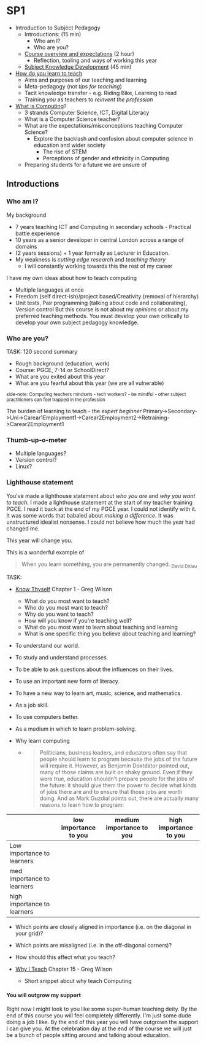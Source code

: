 SP1
===

* Introduction to Subject Pedagogy
    * Introductions: (15 min)
        * Who am I? 
        * Who are you? 
    * [Course overview and expectations](./courseMechanics.md) (2 hour)
        * Reflection, tooling and ways of working this year
    * [Subject Knowledge Development](./subjectKnowledgeDevelopment.md) (45 min)
* [How do you learn to teach](./howDoYouLearnToTeach.md)
    * Aims and purposes of our teaching and learning
    * Meta-pedagogy (not _tips for teaching_)
    * Tacit knowledge transfer - e.g. Riding Bike, Learning to read
    * Training _you_ as teachers to _reinvent the profession_
* [What is Computing](./whatIsComputing.md)?
    * 3 strands Computer Science, ICT, Digital Literacy
    * What is a Computer Science teacher?
    * What are the expectations/misconceptions teaching Computer Science?
        * Explore the backlash and confusion about computer science in education and wider society
            * The rise of STEM
            * Perceptions of gender and ethnicity in Computing
    * Preparing students for a future we are unsure of


Introductions
-------------

### Who am I?

My background
* 7 years teaching ICT and Computing in secondary schools - Practical battle experience
* 10 years as a senior developer in central London across a range of domains
* (2 years sessions) + 1 year formally as Lecturer in Education.
* My weakness is _cutting edge research_ and _teaching theory_
    * I will constantly working towards this the rest of my career

I have my own ideas about how to teach computing
* Multiple languages at once
* Freedom (self direct-ish)/project based/Creativity (removal of hierarchy)
* Unit tests, Pair programming (talking about code and collaborating), Version control
But this course is not about my _opinions_ or about my preferred teaching methods.
You must develop your own critically to develop your own subject pedagogy knowledge.

### Who are you?

TASK: 120 second summary
* Rough background (education, work)
* Course: PGCE, 7-14 or SchoolDirect?
* What are you exited about this year
* What are you fearful about this year (we are all vulnerable)

<sub>side-note: Computing teachers mindsets - tech workers? - be mindful - other subject practitioners can feel trapped in the profession</sub>

The burden of learning to teach - the _expert beginner_
Primary->Secondary->Uni->Carear1Employment1->Carear2Employment2->Retraining->Carear2Employment1

### Thumb-up-o-meter

* Multiple languages?
* Version control?
* Linux?


### Lighthouse statement

You've made a lighthouse statement about _who you are_ and _why you want to teach_.
I made a lighthouse statement at the start of my teacher training PGCE.
I read it back at the end of my PGCE year.
I could not identify with it.
It was some words that babaled about _making a difference_. It was unstructured idealist nonsense.
I could not believe how much the year had changed me.

This year will change you.

This is a wonderful example of
> When you learn something, you are permanently changed.
<sub>David Didau</sub>

TASK:

* [Know Thyself](https://teachtogether.tech/en/index.html#s:intro-exercises) Chapter 1 - Greg Wilson
    * What do you most want to teach?
    * Who do you most want to teach?
    * Why do you want to teach?
    * How will you know if you're teaching well?
    * What do you most want to learn about teaching and learning
    * What is one specific thing you believe about teaching and learning?



* To understand our world.
* To study and understand processes.
* To be able to ask questions about the influences on their lives.
* To use an important new form of literacy.
* To have a new way to learn art, music, science, and mathematics.
* As a job skill.
* To use computers better.
* As a medium in which to learn problem-solving.


* Why learn computing
    * > Politicians, business leaders, and educators often say that people should learn to program because the jobs of the future will require it. 
      > However, as Benjamin Doxtdator pointed out, many of those claims are built on shaky ground. 
      > Even if they were true, education shouldn’t prepare people for the jobs of the future: it should give them the power to decide what kinds of jobs there are and to ensure that those jobs are worth doing. And as Mark Guzdial points out, there are actually many reasons to learn how to program:


| | low importance to you | medium importance to you | high importance to you |
|-|-|-|-|
| Low importance to learners | | | |
| med importance to learners | | | |
| high importance to learners | | | |

* Which points are closely aligned in importance (i.e. on the diagonal in your grid)?
* Which points are misaligned (i.e. in the off-diagonal corners)?
* How should this affect what you teach?


* [Why I Teach](https://teachtogether.tech/en/index.html#s:finale) Chapter 15 - Greg Wilson
    * Short snippet about why teach Computing


#### You will outgrow my support

Right now I might look to you like some super-human teaching deity. By the end of this course you will feel completely differently. I'm just some dude doing a job I like. By the end of this year you will have outgrown the support I can give you. At the celebration day at the end of the course we will just be a bunch of people sitting around and talking about education.


